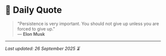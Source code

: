 # 📜 Daily Quote

> "Persistence is very important. You should not give up unless you are forced to give up."  
> — **Elon Musk**

---

_Last updated: 26 September 2025 ⏳_
